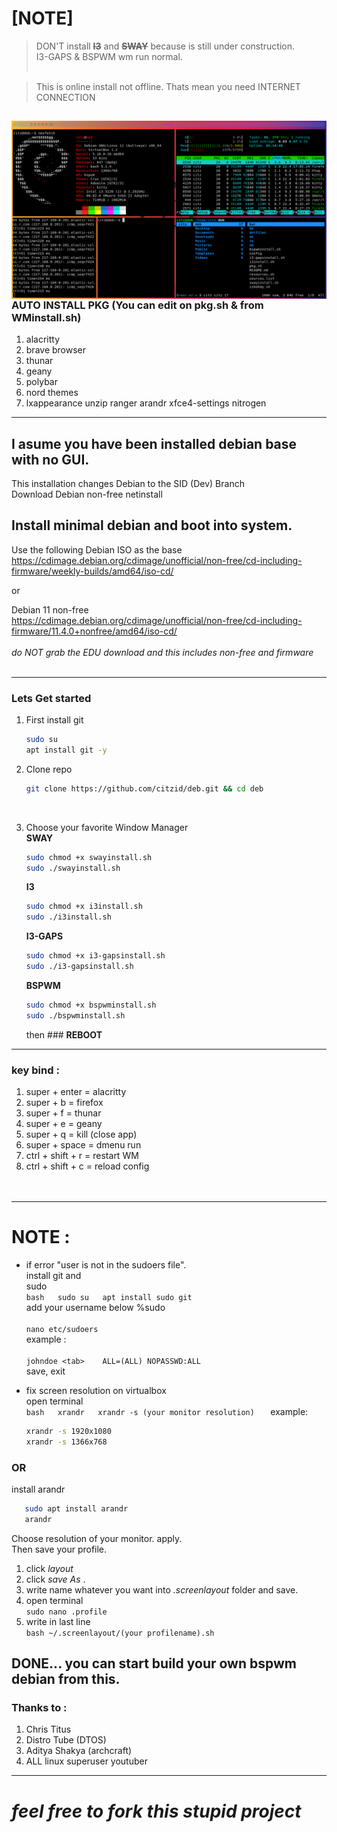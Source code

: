 
# [NOTE]

> DON'T install  **~~I3~~** and **~~SWAY~~** because is still under construction.<br
> /> I3-GAPS & BSPWM wm run normal.<br /> <br />

> This is online install not offline. Thats mean you need INTERNET CONNECTION

<img src="https://github.com/citzid/deb/blob/main/Screenshot.png"
     alt="citz deb"
     style="float: left; margin-right: 10px;" />
---------------------------------------------------------------------------------------------------------------------------------------------------------
### AUTO INSTALL PKG (You can edit on pkg.sh & from WMinstall.sh)<br />
  1. alacritty
  2. brave browser
  3. thunar
  4. geany
  5. polybar
  6. nord themes
  7. lxappearance unzip ranger arandr xfce4-settings nitrogen


---------------------------------------------------------------------------------------------------------------------------------------------------------
## I asume you have been installed debian base with no GUI.<br />
This installation changes Debian to the SID (Dev) Branch<br />
Download Debian non-free netinstall<br />
    
## Install minimal debian and boot into system. 
Use the following Debian ISO as the base<br />
https://cdimage.debian.org/cdimage/unofficial/non-free/cd-including-firmware/weekly-builds/amd64/iso-cd/
    
or

Debian 11 non-free <br />
https://cdimage.debian.org/cdimage/unofficial/non-free/cd-including-firmware/11.4.0+nonfree/amd64/iso-cd/ <br />
<br />
_do NOT grab the EDU download and this includes non-free and firmware_ <br />
<br />



---------------------------------------------------------------------------------------------------------------------------------------------------------
### Lets Get started<br />
1. First install git
      ```bash
      sudo su
      apt install git -y
      ```

2. Clone repo <br />
      ```bash
      git clone https://github.com/citzid/deb.git && cd deb
      ```
   <br />
3. Choose your favorite Window Manager<br />
   **SWAY**<br />
      ```bash
      sudo chmod +x swayinstall.sh
      sudo ./swayinstall.sh
      ```
   **I3**<br />
      ```bash
      sudo chmod +x i3install.sh
      sudo ./i3install.sh
      ```
   **I3-GAPS**<br />
      ```bash
      sudo chmod +x i3-gapsinstall.sh
      sudo ./i3-gapsinstall.sh
      ```
   **BSPWM**<br />
      ```bash
      sudo chmod +x bspwminstall.sh
      sudo ./bspwminstall.sh
      ```
      then ### **REBOOT**

--------------------------------------------------------------------------------------------------------------------------------------------------------
### key bind : 
1. super + enter = alacritty <br />
2. super + b = firefox <br />
3. super + f = thunar <br />
4. super + e = geany <br />
5. super + q = kill (close app) <br />
6. super + space = dmenu run <br />
7. ctrl + shift + r = restart WM <br />
8. ctrl + shift + c = reload config<br /><br /><br />





---------------------------------------------------------------------------------------------------------------------------------------------------------
# NOTE : 

 - if error "user is not in the sudoers file". <br /> 
   install git and   
   sudo<br /> 
     ```bash   sudo su   apt install sudo git   ```   <br /> 
   add your username below %sudo <br />  
         ```nano etc/sudoers```    <br />
         example : <br />   
         ```johndoe <tab>    ALL=(ALL) NOPASSWD:ALL```   
   save, exit  
         
 - fix screen resolution on virtualbox <br />   open terminal   <br /> 
   ```bash   xrandr   xrandr -s (your monitor resolution)   ```
   example:<br /> 	
   ```bash
   xrandr -s 1920x1080 	         
   xrandr -s 1366x768

    ```

     
### OR

install arandr <br />

```bash
   sudo apt install arandr
   arandr
   ```

Choose resolution of your monitor. apply.<br />
Then save your profile. <br /> 
1. click _layout_<br /> 
2. click _save As_ . 
3. write name whatever you want into _.screenlayout_ folder and save.
4. open terminal <br />
```sudo nano .profile```
5. write in last line <br />
```bash ~/.screenlayout/(your profilename).sh```

DONE... you can start build your own bspwm debian from this.<br />
---------------------------------------------------------------------------------------------------------------------------------------------------------

### Thanks to :<br />
1. Chris Titus<br />
2. Distro Tube (DTOS)<br />
3. Aditya Shakya (archcraft)<br />
4. ALL linux superuser youtuber<br />

---------------------------------------------------------------------------------------------------------------------------------------------------------

# _*feel free to fork this stupid project*_
